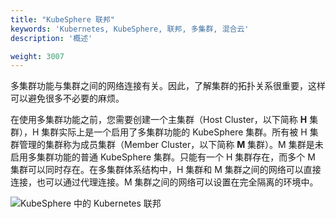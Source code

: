 ```yaml
---
title: "KubeSphere 联邦"
keywords: 'Kubernetes, KubeSphere, 联邦, 多集群, 混合云'
description: '概述'

weight: 3007
---
```


多集群功能与集群之间的网络连接有关。因此，了解集群的拓扑关系很重要，这样可以避免很多不必要的麻烦。

在使用多集群功能之前，您需要创建一个主集群（Host Cluster，以下简称 **H** 集群），H 集群实际上是一个启用了多集群功能的 KubeSphere 集群。所有被 H 集群管理的集群称为成员集群（Member Cluster，以下简称 **M** 集群）。M 集群是未启用多集群功能的普通 KubeSphere 集群。只能有一个 H 集群存在，而多个 M 集群可以同时存在。在多集群体系结构中，H 集群和 M 集群之间的网络可以直接连接，也可以通过代理连接。M 集群之间的网络可以设置在完全隔离的环境中。

![KubeSphere 中的 Kubernetes 联邦](https://ap3.qingstor.com/kubesphere-website/docs/20200907232319.png)
